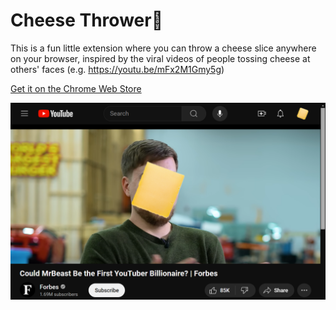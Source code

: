 # Cheese Thrower🧀

This is a fun little extension where you can throw a cheese slice anywhere on your browser, inspired by the viral videos of people tossing cheese at others' faces (e.g. <https://youtu.be/mFx2M1Gmy5g>)

[Get it on the Chrome Web Store](https://chromewebstore.google.com/detail/Cheese-Thrower/ndlbdnipbodmfpilmiehbcdknnbaaenh)

![Example screenshot: person with cheese on his face](promo_images/mr-cheest-screenshot.png)